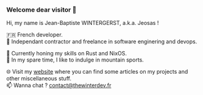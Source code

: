 ### Welcome dear visitor 👋

Hi, my name is Jean-Baptiste WINTERGERST, a.k.a. Jeosas !

🇫🇷 French developer.\
💼 Independant contractor and freelance in software enginering and devops.

🌱 Currently honing my skills on Rust and NixOS.\
🗻 In my spare time, I like to indulge in mountain sports.

🌐 Visit my [website](https://thewinterdev.fr) where you can find some articles on my projects and other miscellaneous stuff.\
📫 Wanna chat ? [contact@thewinterdev.fr](mailto:contact@thewinterdev.fr)
